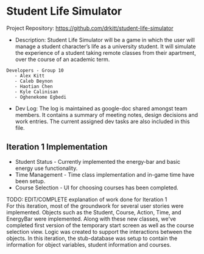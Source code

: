 # Student Life Simulator
Project Repository: https://github.com/drkitt/student-life-simulator

* Description: Student Life Simulator will be a game in which the user will manage a student character’s life as a university student. It will simulate the experience of a student taking remote classes from their apartment, over the course of an academic term.

```
Developers - Group 10
   - Alex Kitt
   - Caleb Beynon
   - Haotian Chen
   - Kyle Calinisan
   - Oghenekome Egbedi
```

* Dev Log: The log is maintained as google-doc shared amongst team members. It contains a summary of meeting notes, design decisions and work entries. The current assigned dev tasks are also included in this file.

## Iteration 1 Implementation
* Student Status - Currently implemented the energy-bar and basic energy use functionality.
* Time Management - Time class implementation and in-game time have been setup.
* Course Selection - UI for choosing courses has been completed.

TODO: EDIT/COMPLETE explanation of work done for Iteration 1<br />
For this iteration, most of the groundwork for several user stories were implemented. Objects such as the Student, Course, Action, Time, and EnergyBar were implemented. Along with these new classes, we've completed first version of the temporary start screen as well as the course selection view. Logic was created to support the interactions between the objects.
In this iteration, the stub-database was setup to contain the information for object variables, student information and courses. 
